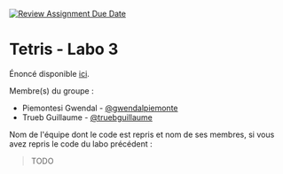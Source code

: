 [![Review Assignment Due Date](https://classroom.github.com/assets/deadline-readme-button-24ddc0f5d75046c5622901739e7c5dd533143b0c8e959d652212380cedb1ea36.svg)](https://classroom.github.com/a/xsgOioUO)
# Tetris - Labo 3

Énoncé disponible [ici](https://web-classroom.github.io/labos/labo-5-tetris-3.html).

Membre(s) du groupe :
- Piemontesi Gwendal - [@gwendalpiemonte](https://github.com/gwendalpiemonte)
- Trueb Guillaume - [@truebguillaume](https://github.com/truebguillaume)

Nom de l'équipe dont le code est repris et nom de ses membres, si vous avez repris le code du labo précédent :

> TODO
